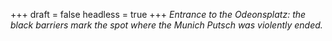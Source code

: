 
+++
draft = false
headless = true
+++
_Entrance to the Odeonsplatz: the black barriers mark the spot where the Munich Putsch was violently ended._

